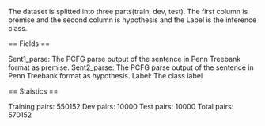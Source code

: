 The dataset is splitted into three parts(train, dev, test). The first column is premise and the second column is hypothesis and the Label is the inference class.


== Fields ==

Sent1_parse: The PCFG parse output of the sentence in Penn Treebank format as premise.
Sent2_parse: The PCFG parse output of the sentence in Penn Treebank format as hypothesis.
Label: The class label



== Staistics ==

Training pairs: 550152
Dev pairs: 10000
Test pairs: 10000
Total pairs: 570152


